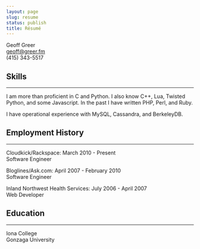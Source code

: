```yaml
---
layout: page
slug: resume
status: publish
title: Résumé
---
```


Geoff Greer  
geoff@greer.fm  
(415) 343-5517

## Skills

---
I am more than proficient in C and Python. I also know C++, Lua, Twisted Python, and some Javascript. In the past I have written PHP, Perl, and Ruby.

I have operational experience with MySQL, Cassandra, and BerkeleyDB.

## Employment History

---

Cloudkick/Rackspace: March 2010 - Present  
Software Engineer

Bloglines/Ask.com: April 2007 - February 2010  
Software Engineer

Inland Northwest Health Services: July 2006 - April 2007  
Web Developer

## Education

---

Iona College  
Gonzaga University  

